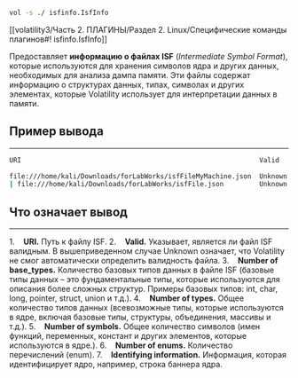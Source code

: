 ```bash
vol -s ./ isfinfo.IsfInfo
```
[[volatility3/Часть 2. ПЛАГИНЫ/Раздел 2. Linux/Специфические команды плагинов#! isfinfo.IsfInfo]]

Предоставляет **информацию о файлах ISF** (*Intermediate Symbol Format*), которые используются для хранения символов ядра и других данных, необходимых для анализа дампа памяти. Эти файлы содержат информацию о структурах данных, типах, символах и других элементах, которые Volatility использует для интерпретации данных в памяти.
## Пример вывода
___
```bash
URI                                                            Valid    Number of base_types  Number of types  Number of symbols  Number of enums  Identifying information

file:///home/kali/Downloads/forLabWorks/isfFileMyMachine.json  Unknown  19                    11646            227021             2127             b'Linux version 6.11.2-amd64 (debian-kernel@lists.debian.org) (x86_64-linux-gnu-gcc-14 (Debian 14.2.0-6) 14.2.0, GNU ld (GNU Binutils for Debian) 2.43.1) #1 SMP PREEMPT_DYNAMIC Debian 6.11.2-1 (2024-10-05)\n\x00'
| file:///home/kali/Downloads/forLabWorks/isfFile.json         Unknown  18                    8877             143295             1529             b'Linux version 5.10.0-20-amd64 (debian-kernel@lists.debian.org) (gcc-10 (Debian 10.2.1-6) 10.2.1 20210110, GNU ld (GNU Binutils for Debian) 2.35.2) #1 SMP Debian 5.10.158-2 (2022-12-13)\n\x00'
```
## Что означает вывод
___
1.    **URI.** Путь к файлу ISF.
2.    **Valid.** Указывает, является ли файл ISF валидным. В вышеприведенном случае Unknown означает, что Volatility не смог автоматически определить валидность файла.
3.    **Number of base_types.** Количество базовых типов данных в файле ISF (базовые типы данных – это фундаментальные типы, которые используются для описания более сложных структур. Примеры базовых типов: int, char, long, pointer, struct, union и т.д.).
4.    **Number of types.** Общее количество типов данных (всевозможные типы, которые используются в ядре, включая базовые типы, структуры, объединения, массивы и т.д.).
5.    **Number of symbols.** Общее количество символов (имен функций, переменных, констант и других элементов, которые используются в ядре.).
6.    **Number of enums.** Количество перечислений (enum).
7.    **Identifying information.** Информация, которая идентифицирует ядро, например, строка баннера ядра.